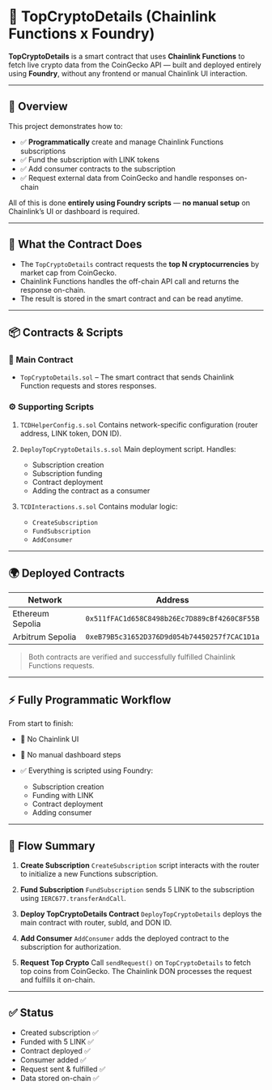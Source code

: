 # 🔗 TopCryptoDetails (Chainlink Functions x Foundry)

**TopCryptoDetails** is a smart contract that uses **Chainlink Functions** to fetch live crypto data from the CoinGecko API — built and deployed entirely using **Foundry**, without any frontend or manual Chainlink UI interaction.

---

## 🧠 Overview

This project demonstrates how to:

* ✅ **Programmatically** create and manage Chainlink Functions subscriptions
* ✅ Fund the subscription with LINK tokens
* ✅ Add consumer contracts to the subscription
* ✅ Request external data from CoinGecko and handle responses on-chain

All of this is done **entirely using Foundry scripts** — **no manual setup** on Chainlink’s UI or dashboard is required.

---

## 🔌 What the Contract Does

* The `TopCryptoDetails` contract requests the **top N cryptocurrencies** by market cap from CoinGecko.
* Chainlink Functions handles the off-chain API call and returns the response on-chain.
* The result is stored in the smart contract and can be read anytime.

---

## 📦 Contracts & Scripts

### 🧱 Main Contract

* `TopCryptoDetails.sol` – The smart contract that sends Chainlink Function requests and stores responses.

### ⚙️ Supporting Scripts

1. `TCDHelperConfig.s.sol`
   Contains network-specific configuration (router address, LINK token, DON ID).

2. `DeployTopCryptoDetails.s.sol`
   Main deployment script. Handles:

   * Subscription creation
   * Subscription funding
   * Contract deployment
   * Adding the contract as a consumer

3. `TCDInteractions.s.sol`
   Contains modular logic:

   * `CreateSubscription`
   * `FundSubscription`
   * `AddConsumer`

---

## 🌍 Deployed Contracts

| Network          | Address                                      |
| ---------------- | -------------------------------------------- |
| Ethereum Sepolia | `0x511fFAC1d658C8498b26Ec7D889cBf4260C8F55B` |
| Arbitrum Sepolia | `0xeB79B5c31652D376D9d054b74450257f7CAC1D1a` |

> Both contracts are verified and successfully fulfilled Chainlink Functions requests.

---

## ⚡ Fully Programmatic Workflow

From start to finish:

* 🚫 No Chainlink UI
* 🚫 No manual dashboard steps
* ✅ Everything is scripted using Foundry:

  * Subscription creation
  * Funding with LINK
  * Contract deployment
  * Adding consumer

---

## 🔀 Flow Summary

1. **Create Subscription**
   `CreateSubscription` script interacts with the router to initialize a new Functions subscription.

2. **Fund Subscription**
   `FundSubscription` sends 5 LINK to the subscription using `IERC677.transferAndCall`.

3. **Deploy TopCryptoDetails Contract**
   `DeployTopCryptoDetails` deploys the main contract with router, subId, and DON ID.

4. **Add Consumer**
   `AddConsumer` adds the deployed contract to the subscription for authorization.

5. **Request Top Crypto**
   Call `sendRequest()` on `TopCryptoDetails` to fetch top coins from CoinGecko.
   The Chainlink DON processes the request and fulfills it on-chain.

---

## ✅ Status

* Created subscription ✅
* Funded with 5 LINK ✅
* Contract deployed ✅
* Consumer added ✅
* Request sent & fulfilled ✅
* Data stored on-chain ✅